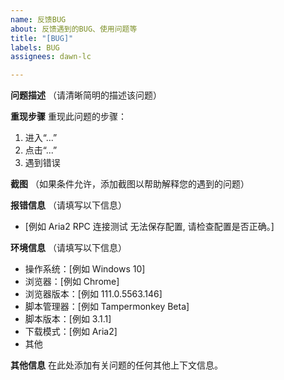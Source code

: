 ```yaml
---
name: 反馈BUG
about: 反馈遇到的BUG、使用问题等
title: "[BUG]"
labels: BUG
assignees: dawn-lc

---
```


**问题描述**
（请清晰简明的描述该问题）

**重现步骤**
重现此问题的步骤：
1. 进入“...”
2. 点击“...”
3. 遇到错误

**截图**
（如果条件允许，添加截图以帮助解释您的遇到的问题）

**报错信息**
（请填写以下信息）
 - [例如 Aria2 RPC 连接测试 无法保存配置, 请检查配置是否正确。]

**环境信息**
（请填写以下信息）
 - 操作系统：[例如 Windows 10]
 - 浏览器：[例如 Chrome]
 - 浏览器版本：[例如 111.0.5563.146]
 - 脚本管理器：[例如 Tampermonkey Beta]
 - 脚本版本：[例如 3.1.1]
 - 下载模式：[例如 Aria2]
 - 其他

**其他信息**
在此处添加有关问题的任何其他上下文信息。
